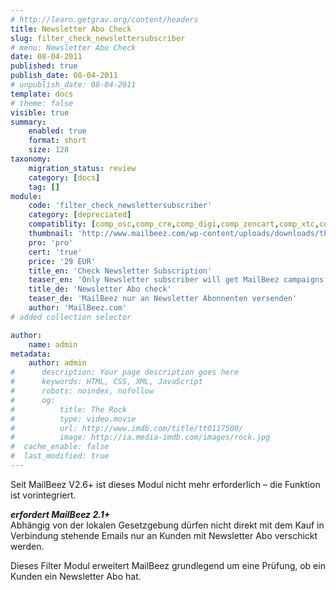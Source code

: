 ```yaml
---
# http://learn.getgrav.org/content/headers
title: Newsletter Abo Check
slug: filter_check_newslettersubscriber
# menu: Newsletter Abo Check
date: 08-04-2011
published: true
publish_date: 08-04-2011
# unpublish_date: 08-04-2011
template: docs
# theme: false
visible: true
summary:
    enabled: true
    format: short
    size: 128
taxonomy:
    migration_status: review
    category: [docs]
    tag: []
module:
    code: 'filter_check_newslettersubscriber'
    category: [depreciated]
    compatiblity: [comp_osc,comp_cre,comp_digi,comp_zencart,comp_xtc,comp_gambio]
    thumbnail: 'http://www.mailbeez.com/wp-content/uploads/downloads/thumbnails/2011/04/icon_322.png'
    pro: 'pro'
    cert: 'true'
    price: '29 EUR'
    title_en: 'Check Newsletter Subscription'
    teaser_en: 'Only Newsletter subscriber will get MailBeez campaigns'
    title_de: 'Newsletter Abo check'
    teaser_de: 'MailBeez nur an Newsletter Abonnenten versenden'
    author: 'MailBeez.com'
# added collection selector

author:
    name: admin
metadata:
    author: admin
#      description: Your page description goes here
#      keywords: HTML, CSS, XML, JavaScript
#      robots: noindex, nofollow
#      og:
#          title: The Rock
#          type: video.movie
#          url: http://www.imdb.com/title/tt0117500/
#          image: http://ia.media-imdb.com/images/rock.jpg
#  cache_enable: false
#  last_modified: true
---
```


Seit MailBeez V2.6+ ist dieses Modul nicht mehr erforderlich – die Funktion ist vorintegriert.

***erfordert MailBeez 2.1+***  
 Abhängig von der lokalen Gesetzgebung dürfen nicht direkt mit dem Kauf in Verbindung stehende Emails nur an Kunden mit Newsletter Abo verschickt werden.

Dieses Filter Modul erweitert MailBeez grundlegend um eine Prüfung, ob ein Kunden ein Newsletter Abo hat.
